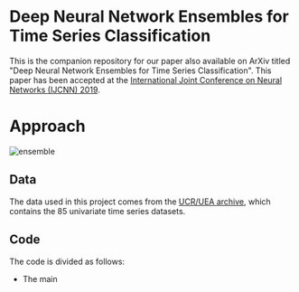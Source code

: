 # Deep Neural Network Ensembles for Time Series Classification
This is the companion repository for our paper also available on ArXiv titled "Deep Neural Network Ensembles for Time Series Classification". This paper has been accepted at the [International Joint Conference on Neural Networks (IJCNN) 2019](https://www.ijcnn.org/). 

# Approach
![ensemble](https://github.com/hfawaz/miccai18/blob/master/png/ensemble.png)

## Data 
The data used in this project comes from the [UCR/UEA archive](http://timeseriesclassification.com/TSC.zip), which contains the 85 univariate time series datasets. 

## Code 
The code is divided as follows: 
* The main
